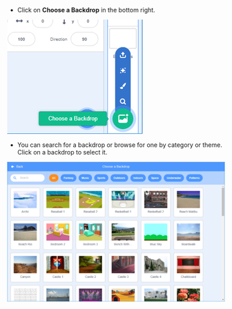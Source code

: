 + Click on **Choose a Backdrop** in the bottom right.

![zrzut ekranu](images/stage-choose.png)

+ You can search for a backdrop or browse for one by category or theme. Click on a backdrop to select it.

![zrzut ekranu](images/backdrop.png)